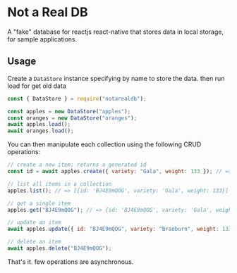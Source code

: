 # Not a Real DB

A "fake" database for reactjs react-native that stores data in local storage, for sample applications.

## Usage

Create a `DataStore` instance specifying by name to store the data. then run load for get old data

```js
const { DataStore } = require("notarealdb");

const apples = new DataStore("apples");
const oranges = new DataStore("oranges");
await apples.load();
await oranges.load();
```

You can then manipulate each collection using the following CRUD operations:

```js
// create a new item; returns a generated id
const id = await apples.create({ variety: "Gala", weight: 133 }); // => 'BJ4E9mQOG'

// list all items in a collection
apples.list(); // => [{id: 'BJ4E9mQOG', variety: 'Gala', weight: 133}]

// get a single item
apples.get("BJ4E9mQOG"); // => {id: 'BJ4E9mQOG', variety: 'Gala', weight: 133}

// update an item
await apples.update({ id: "BJ4E9mQOG", variety: "Braeburn", weight: 133 });

// delete an item
await apples.delete("BJ4E9mQOG");
```

That's it. few operations are asynchronous.
